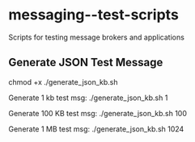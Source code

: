 # messaging--test-scripts
Scripts for testing message brokers and applications

## Generate JSON Test Message

chmod +x ./generate_json_kb.sh

Generate 1 kb test msg:
./generate_json_kb.sh 1

Generate 100 KB test msg:
./generate_json_kb.sh 100

Generate 1 MB test msg:
./generate_json_kb.sh 1024
